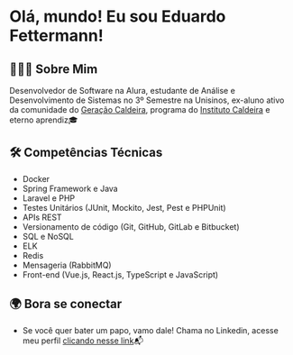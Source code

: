 # Olá, mundo! Eu sou Eduardo Fettermann!

## 👨🏽‍💻 **Sobre Mim**

Desenvolvedor de Software na Alura, estudante de Análise e Desenvolvimento de Sistemas no 3º Semestre na Unisinos, ex-aluno ativo da comunidade do [Geração Caldeira](https://www.geracaocaldeira.org/), programa do [Instituto Caldeira](https://institutocaldeira.org.br/) e eterno aprendiz🎓

## 🛠️ **Competências Técnicas**
- Docker
- Spring Framework e Java
- Laravel e PHP
- Testes Unitários (JUnit, Mockito, Jest, Pest e PHPUnit)
- APIs REST
- Versionamento de código (Git, GitHub, GitLab e Bitbucket)
- SQL e NoSQL
- ELK
- Redis
- Mensageria (RabbitMQ)
- Front-end (Vue.js, React.js, TypeScript e JavaScript)

## 🌍 **Bora se conectar**
- Se você quer bater um papo, vamo dale! Chama no Linkedin, acesse meu perfil [clicando nesse link](https://www.linkedin.com/in/eduardo-fettermann)📬
